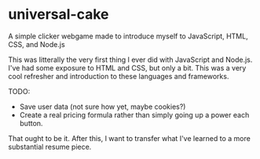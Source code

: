 # universal-cake
A simple clicker webgame made to introduce myself to JavaScript, HTML, CSS, and Node.js

This was litterally the very first thing I ever did with JavaScript and Node.js. I've had some exposure to HTML and CSS, but only a bit. This was a very
cool refresher and introduction to these languages and frameworks.

TODO:
- Save user data (not sure how yet, maybe cookies?)
- Create a real pricing formula rather than simply going up a power each button.

That ought to be it. After this, I want to transfer what I've learned to a more substantial resume piece.
